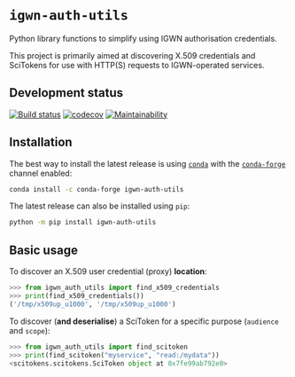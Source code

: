 # `igwn-auth-utils`

Python library functions to simplify using IGWN authorisation credentials.

This project is primarily aimed at discovering X.509 credentials and
SciTokens for use with HTTP(S) requests to IGWN-operated services.

## Development status

[![Build status](https://github.com/duncanmmacleod/igwn-auth-utils/actions/workflows/test.yml/badge.svg)](https://github.com/duncanmmacleod/igwn-auth-utils/actions/workflows/test.yml)
[![codecov](https://codecov.io/gh/duncanmmacleod/igwn-auth-utils/branch/main/graph/badge.svg?token=kBk2fNinuS)](https://codecov.io/gh/duncanmmacleod/igwn-auth-utils)
[![Maintainability](https://api.codeclimate.com/v1/badges/8f6c07f0fc8c33015aef/maintainability)](https://codeclimate.com/github/duncanmmacleod/igwn-auth-utils/maintainability)

## Installation

The best way to install the latest release is using
[`conda`](https://conda.org/) with the
[`conda-forge`](https://conda-forge.org) channel enabled:

```bash
conda install -c conda-forge igwn-auth-utils
```

The latest release can also be installed using `pip`:

```bash
python -m pip install igwn-auth-utils
```

## Basic usage

To discover an X.509 user credential (proxy) **location**:

```python
>>> from igwn_auth_utils import find_x509_credentials
>>> print(find_x509_credentials())
('/tmp/x509up_u1000', '/tmp/x509up_u1000')
```

To discover (**and deserialise**) a SciToken for a specific
purpose (`audience` and `scope`):

```python
>>> from igwn_auth_utils import find_scitoken
>>> print(find_scitoken("myservice", "read:/mydata"))
<scitokens.scitokens.SciToken object at 0x7fe99ab792e0>
```
